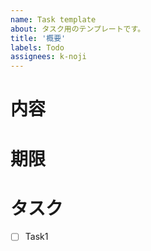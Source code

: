 ```yaml
---
name: Task template
about: タスク用のテンプレートです。
title: '概要'
labels: Todo
assignees: k-noji
---
```

# 内容
# 期限
# タスク
- [ ] Task1
